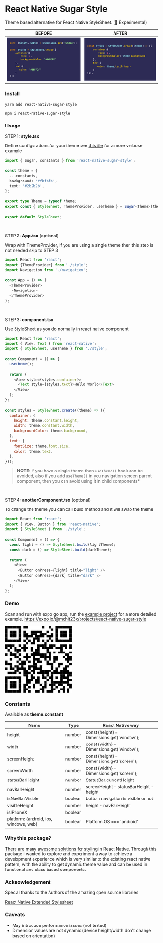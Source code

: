 # React Native Sugar Style

Theme based alternative for React Native StyleSheet. (🧪 Experimental)

| BEFORE                                | AFTER                              |
| ------------------------------------- | ---------------------------------- |
| ![Before](assets/before.png 'Before') | ![After](assets/after.png 'After') |

### Install

```
yarn add react-native-sugar-style
```

```
npm i react-native-sugar-style
```

### Usage

STEP 1: **style.tsx**

Define configurations for your theme see [this file](https://github.com/mohit23x/react-native-sugar-style/blob/main/example/style/index.tsx) for a more verbose example

```typescript
import { Sugar, constants } from 'react-native-sugar-style';

const theme = {
  ...constants,
  background: '#fbfbfb',
  text: '#2b2b2b',
};

export type Theme = typeof theme;
export const { StyleSheet, ThemeProvider, useTheme } = Sugar<Theme>(theme);

export default StyleSheet;
```

<br />

STEP 2: **App.tsx** (optional)

Wrap with ThemeProvider, if you are using a single theme then this step is not needed skip to STEP 3

```javascript
import React from 'react';
import {ThemeProvider} from './style';
import Navigation from './navigation';

const App = () => (
  <ThemeProvider>
   <Navigation>
  </ThemeProvider>
);
```

<br />

STEP 3: **component.tsx**

Use StyleSheet as you do normally in react native component

```javascript
import React from 'react';
import { View, Text } from 'react-native';
import { StyleSheet, useTheme } from './style';

const Component = () => {
  useTheme();

  return (
    <View style={styles.container}>
      <Text style={styles.text}>Hello World</Text>
    </View>
  );
};

const styles = StyleSheet.create((theme) => ({
  container: {
    height: theme.constant.height,
    width: theme.constant.width,
    backgroundColor: theme.background,
  },
  text: {
    fontSize: theme.font.size,
    color: theme.text,
  },
}));
```

> **NOTE**: if you have a single theme then `useTheme()` hook can be avoided, also if you add `useTheme()` in you navigation screen parent component, then you can avoid using it in child components\*

<br />

STEP 4: **anotherComponent.tsx** (optional)

To change the theme you can call build method and it will swap the theme

```javascript
import React from 'react';
import { View, Button } from 'react-native';
import { StyleSheet } from './style';

const Component = () => {
  const light = () => StyleSheet.build(lightTheme);
  const dark = () => StyleSheet.build(darkTheme);

  return (
    <View>
      <Button onPress={light} title="light" />
      <Button onPress={dark} title="dark" />
    </View>
  );
};
```

### Demo

Scan and run with expo go app, run the [example project](https://github.com/mohit23x/react-native-sugar-style/tree/main/example) for a more detailed example.
https://expo.io/@mohit23x/projects/react-native-sugar-style

![Scan QR with expo app](assets/qr.png 'Scan QR')

### Constants

Available as **theme.constant**

| Name                                   | Type    | React Native way                           |
| -------------------------------------- | ------- | ------------------------------------------ |
| height                                 | number  | const {height} = Dimensions.get('window'); |
| width                                  | number  | const {width} = Dimensions.get('window');  |
| screenHeight                           | number  | const {height} = Dimensions.get('screen'); |
| screenWidth                            | number  | const {width} = Dimensions.get('screen');  |
| statusBarHeight                        | number  | StatusBar.currentHeight                    |
| navBarHeight                           | number  | screenHeight - statusBarHeight - height    |
| isNavBarVisible                        | boolean | bottom navigation is visible or not        |
| visibleHeight                          | number  | height - navBarHeight                      |
| isIPhoneX                              | boolean |                                            |
| platform: {android, ios, windows, web} | boolean | Platform.OS === 'android'                  |

### Why this package?

[There](https://github.com/vitalets/react-native-extended-stylesheet) [are](https://github.com/wvteijlingen/react-native-themed-styles) [many](https://github.com/wvteijlingen/react-native-themed-styles) [awesome](https://github.com/Shopify/restyle) [solutions](https://github.com/callstack/react-theme-provider) [for](https://www.npmjs.com/package/simple-theme) [styling](https://github.com/nandorojo/dripsy) in React Native. Through this package i wanted to explore and experiment a way to achieve a development experience which is very similar to the existing react native pattern, with the ability to get dynamic theme value and can be used in functional and class based components.

### Acknowledgement

Special thanks to the Authors of the amazing open source libraries

[React Native Extended Stylesheet](https://github.com/vitalets/react-native-extended-stylesheet)

### Caveats

- May introduce performance issues (not tested)
- Dimension values are not dynamic (device height/width don't change based on orientation)
